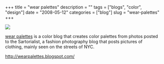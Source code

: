+++
title = "wear palettes"
description = ""
tags = ["blogs", "color", "design"]
date = "2008-05-12"
categories = ["blog"]
slug = "wear-palettes"
+++



  <div class="notebook-screenshot"><a href="http://wearpalettes.blogspot.com/"><img src="//konigi.com/media/bluga/wt48283fa2c9b31.jpg"/></a></div><p><a href="http://wearpalettes.blogspot.com/">wear palettes</a> is a color blog that creates color palettes from photos posted to the Sartorialist, a fashion photography blog that posts pictures of clothing, mainly seen on the streets of NYC.</p>
    
  <a href="http://wearpalettes.blogspot.com/">http://wearpalettes.blogspot.com/</a>
